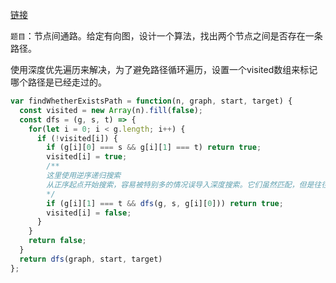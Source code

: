 [链接](https://leetcode-cn.com/problems/shu-zu-zhong-chu-xian-ci-shu-chao-guo-yi-ban-de-shu-zi-lcof/)

`题目`：节点间通路。给定有向图，设计一个算法，找出两个节点之间是否存在一条路径。

使用深度优先遍历来解决，为了避免路径循环遍历，设置一个visited数组来标记哪个路径是已经走过的。

```javascript
var findWhetherExistsPath = function(n, graph, start, target) {
  const visited = new Array(n).fill(false);
  const dfs = (g, s, t) => {
    for(let i = 0; i < g.length; i++) {
      if (!visited[i]) {
        if (g[i][0] === s && g[i][1] === t) return true;
        visited[i] = true;
        /**
        这里使用逆序递归搜索
        从正序起点开始搜索，容易被特别多的情况误导入深度搜索。它们虽然匹配，但是往往并不是可以联通目标的，这个过程会浪费时间
        */
        if (g[i][1] === t && dfs(g, s, g[i][0])) return true;
        visited[i] = false;
      }
    }
    return false;
  }
  return dfs(graph, start, target)
};
```